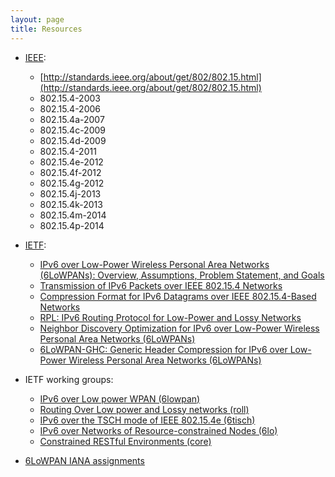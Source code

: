 ```yaml
---
layout: page
title: Resources
---
```


*   [IEEE](http://www.ieee802.org/15/pub/TG4.html):

    *   [http://standards.ieee.org/about/get/802/802.15.html](http://standards.ieee.org/about/get/802/802.15.html)
    *   802.15.4-2003
    *   802.15.4-2006
    *   802.15.4a-2007
    *   802.15.4c-2009
    *   802.15.4d-2009
    *   802.15.4-2011
    *   802.15.4e-2012
    *   802.15.4f-2012
    *   802.15.4g-2012
    *   802.15.4j-2013
    *   802.15.4k-2013
    *   802.15.4m-2014
    *   802.15.4p-2014

*   [IETF](https://www.ietf.org/):

    *   [IPv6 over Low-Power Wireless Personal Area Networks (6LoWPANs): Overview, Assumptions, Problem Statement, and Goals](http://tools.ietf.org/html/rfc4919)
    *   [Transmission of IPv6 Packets over IEEE 802.15.4 Networks](http://tools.ietf.org/html/rfc4944)
    *   [Compression Format for IPv6 Datagrams over IEEE 802.15.4-Based Networks](http://tools.ietf.org/html/rfc6282)
    *   [RPL: IPv6 Routing Protocol for Low-Power and Lossy Networks](http://tools.ietf.org/html/rfc6550)
    *   [Neighbor Discovery Optimization for IPv6 over Low-Power Wireless Personal Area Networks (6LoWPANs)](http://tools.ietf.org/html/rfc6775)
    *   [6LoWPAN-GHC: Generic Header Compression for IPv6 over Low-Power Wireless Personal Area Networks (6LoWPANs)](http://tools.ietf.org/html/rfc7400)

*   IETF working groups:

    *   [IPv6 over Low power WPAN (6lowpan)](http://datatracker.ietf.org/wg/6lowpan/documents/)
    *   [Routing Over Low power and Lossy networks (roll)](http://datatracker.ietf.org/wg/roll/documents/)
    *   [IPv6 over the TSCH mode of IEEE 802.15.4e (6tisch)](http://datatracker.ietf.org/wg/6tisch/documents/)
    *   [IPv6 over Networks of Resource-constrained Nodes (6lo)](http://datatracker.ietf.org/wg/6lo/documents/)
    *   [Constrained RESTful Environments (core)](http://datatracker.ietf.org/wg/core/documents/)

*   [6LoWPAN IANA assignments](https://www.iana.org/assignments/_6lowpan-parameters/_6lowpan-parameters.xhtml)
